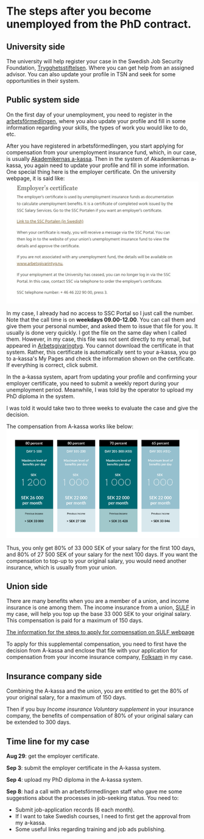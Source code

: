 # The steps after you become unemployed from the PhD contract.

## University side

The university will help register your case in the Swedish Job Security Foundation, [Trygghetsstiftelsen](https://www.tsn.se/). Where you can get help from an assigned advisor. You can also update your profile in TSN and seek for some opportunities in their system.

## Public system side

On the first day of your unemployment, you need to register in the [arbetsförmedlingen](https://arbetsformedlingen.se/), where you also update your profile and fill in some information regarding your skills, the types of work you would like to do, etc. 

After you have registered in arbetsförmedlingen, you start applying for compensation from your unemployment insurance fund, which, in our case, is usually [Akademikernas a-kassa](https://www.akademikernasakassa.se/). Then in the system of Akademikernas a-kassa, you again need to update your profile and fill in some information. One special thing here is the employer certificate. On the university webpage, it is said like:
<img src="Fig\Employer certificate.jpeg" alt="Employer certificate" style="zoom:70%;" />

In my case, I already had no access to SSC Portal so I just call the number. Note that the call time is on **weekdays 09.00-12.00**. You can call them and give them your personal number, and asked them to issue that file for you. It usually is done very quickly. I got the file on the same day when I called them. However, in my case, this file was not sent directly to my email, but appeared in [Arbetsgivaringtyg](https://www.arbetsgivarintyg.nu/#/). You cannot download the certificate in that system. Rather, this certificate is automatically sent to your a-kassa, you go to a-kassa's My Pages and check the information shown on the certificate. If everything is correct, click submit.

In the a-kassa system, apart from updating your profile and confirming your employer certificate, you need to submit a weekly report during your unemployment period. Meanwhile, I was told by the operator to upload my PhD diploma in the system.

I was told it would take two to three weeks to evaluate the case and give the decision. 

The compensation from A-kassa works like below:![A-kassa](Fig/A-kassa.png)

Thus, you only get 80% of 33 000 SEK of your salary for the first 100 days, and 80% of 27 500 SEK of your salary for the next 100 days. If you want the compensation to top-up to your original salary, you would need another insurance, which is usually from your union.



## Union side

There are many benefits when you are a member of a union, and income insurance is one among them. The income insurance from a union,  [SULF](https://sulf.se/en/) in my case, will help you top up the base 33 000 SEK to your original salary. This compensation is paid for a maximum of 150 days.

[The information for the steps to apply for compensation on SULF webpage](https://sulf.se/en/work-salary-and-benefits/unemployment/4-steps-if-you-become-unemployed/)

To apply for this supplemental compensation, you need to first have the decision from A-kassa and enclose that file with your application for compensation from your income insurance company, [Folksam](https://www.folksam.se/) in my case.



## Insurance company side

Combining the A-kassa and the union, you are entitled to get the 80% of your original salary, for a maximum of 150 days.

Then if you buy *Income insurance Voluntary supplement* in your insurance company, the benefits of compensation of 80% of your original salary can be extended to 300 days.



## Time line for my case

**Aug 29**: get the employer certificate.

**Sep 3**: submit the employer certificate in the A-kassa system.

**Sep 4**: upload my PhD diploma in the A-kassa system.

**Sep 8**: had a call with an arbetsförmedlingen staff who gave me some suggestions about the processes in job-seeking status. You need to:
* Submit job-application records (6 each month).
* If I want to take Swedish courses, I need to first get the approval from my a-kassa.
* Some useful links regarding training and job ads publishing.



